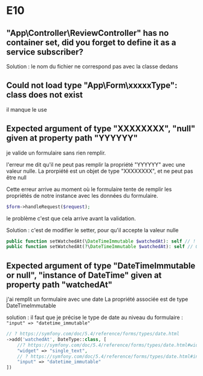 # E10

## "App\Controller\ReviewController" has no container set, did you forget to define it as a service subscriber?

Solution : le nom du fichier ne correspond pas avec la classe dedans

## Could not load type "App\Form\xxxxxType": class does not exist

il manque le use

## Expected argument of type "XXXXXXXX", "null" given at property path "YYYYYY"

je valide un formulaire sans rien remplir.

l'erreur me dit qu'il ne peut pas remplir la propriété "YYYYYY" avec une valeur nulle.
La prorpiété est un objet de type "XXXXXXXX", et ne peut pas être null

Cette erreur arrive au moment où le formulaire tente de remplir les propriétés de notre instance avec les données du formulaire.

```php
$form->handleRequest($request);
```

le problème c'est que cela arrive avant la validation.

Solution : c'est de modifier le setter, pour qu'il accepte la valeur nulle

```php
public function setWatchedAt(\DateTimeImmutable $watchedAt): self // ! ERREUR
public function setWatchedAt(?\DateTimeImmutable $watchedAt): self // OK
```

## Expected argument of type "DateTimeImmutable or null", "instance of DateTime" given at property path "watchedAt"

j'ai remplit un formulaire avec une date
La propriété associée est de type DateTimeImmutable

solution : il faut que je précise le type de date au niveau du formulaire : `"input" => "datetime_immutable"`

```php
// ? https://symfony.com/doc/5.4/reference/forms/types/date.html
->add('watchedAt', DateType::class, [
    //? https://symfony.com/doc/5.4/reference/forms/types/date.html#widget
    "widget" => "single_text",
    // ? https://symfony.com/doc/5.4/reference/forms/types/date.html#input
    "input" => "datetime_immutable"
])
```
